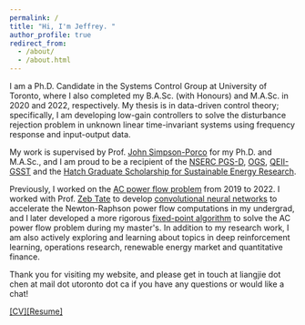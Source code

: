 ```yaml
---
permalink: /
title: "Hi, I'm Jeffrey. "
author_profile: true
redirect_from: 
  - /about/
  - /about.html
---
```



I am a Ph.D. Candidate in the Systems Control Group at University of Toronto, where I also completed my B.A.Sc. (with Honours) and M.A.Sc. in 2020 and 2022, respectively. My thesis is in data-driven control theory; specifically, I am developing low-gain controllers to solve the disturbance rejection problem in unknown linear time-invariant systems using frequency response and input-output data. 

My work is supervised by Prof. [John Simpson-Porco](https://www.control.utoronto.ca/~jwsimpson/) for my Ph.D. and M.A.Sc., and I am proud to be a recipient of the [NSERC PGS-D](https://search.open.canada.ca/grants/record/nserc-crsng,110_2024_2025_Q4_87,current), [OGS](https://www.sgs.utoronto.ca/awards/ontario-graduate-scholarship/), [QEII-GSST](https://osap.gov.on.ca/OSAPPortal/en/A-ZListofAid/PRDR019236.html) and the [Hatch Graduate Scholarship for Sustainable Energy Research](https://energy.utoronto.ca/). 

Previously, I worked on the [AC power flow problem](https://en.wikipedia.org/wiki/Power-flow_study) from 2019 to 2022. I worked with Prof. [Zeb Tate](https://www.ece.utoronto.ca/people/tate-j/) to develop [convolutional neural networks](https://arxiv.org/abs/2004.09342) to accelerate the Newton-Raphson power flow computations in my undergrad, and I later developed a more rigorous [fixed-point algorithm](https://ieeexplore.ieee.org/abstract/document/10156226) to solve the AC power flow problem during my master's. In addition to my research work, I am also actively exploring and learning about topics in deep reinforcement learning, operations research, renewable energy market and quantitative finance. 

<!-- Outside work, I am an experienced amateur violinist of 20+ years (my favorite works are written by [Mahler](https://www.youtube.com/watch?v=Oi6ZjkXFlcU) and [Bach](https://youtu.be/vhOaS_Cy8_8?si=TNHShy0LIqunDOaa)), an avid reader (but in all honesty, really a [book hoarder](https://www.booksalefinder.com/utgeneral.html)), and I am working on achieving my [fitness goals](https://ljchen.github.io/posts/fitness-goals.html) by 2027.  -->

Thank you for visiting my website, and please get in touch at liangjie dot chen at mail dot utoronto dot ca if you have any questions or would like a chat! 


[[CV]](https://ljchen.ca/files/cv.pdf)[[Resume]](https://ljchen.ca/files/resume.pdf)
